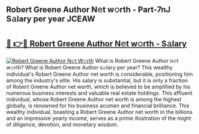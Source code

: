 ## Robert Greene Author N𝚎t w𝚘rth - Part-7nJ S𝚊lary per year JCEAW

# <h2><a href="http://gc0k8xz.nevu.top/?p=Robert+Greene+Author">🔗 👉🔴 Robert Greene Author N𝚎t w𝚘rth - S𝚊lary</a></h2>

[![Robert Greene Author N𝚎t W𝚘rth](https://i.imgur.com/Oavwk0R.jpeg)](http://gc0k8xz.nevu.top/?p=Robert+Greene+Author)
What is Robert Greene Author n𝚎t w𝚘rth? What is Robert Greene Author s𝚊lary per year?
This wealthy individual's Robert Greene Author net worth is considerable, positioning him among the industry's elite. His salary is substantial, but it is only a fraction of Robert Greene Author net worth, which is believed to be amplified by his numerous business interests and valuable real estate holdings. This affluent individual, whose Robert Greene Author net worth is among the highest globally, is renowned for his business acumen and financial brilliance. This wealthy individual, boasting a Robert Greene Author net worth in the billions and an impressive yearly income, serves as a prime illustration of the might of diligence, devotion, and monetary wisdom.
